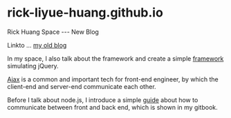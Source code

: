 # rick-liyue-huang.github.io
Rick Huang Space
--- New Blog


 Linkto ... [my old blog][id1]
 
 In my space, I also talk about the framework and create a simple [framework][id2] simulating jQuery.
  
 [Ajax][id3] is a common and important tech for front-end engineer, by which the client-end and server-end communicate each other.
 
 Before I talk about node.js, I introduce a simple [guide][id4] about how to communicate between front and back end, which is shown in my gitbook.  
  
  
  
  
   [id1]: https://github.com/rick-liyue-huang/RichCode-old-Blog.git
   [id2]: https://github.com/rick-liyue-huang/Frameworks.git
   [id3]: https://github.com/rick-liyue-huang/Ajax-something.git
   [id4]: https://www.gitbook.com/book/rick-liyue-huang/a-simple-guide-how-to-communicate-between-front-a/details
   
   
   
   
   
  
